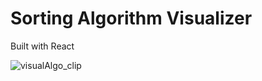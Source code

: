 # Sorting Algorithm Visualizer

Built with React

![visualAlgo_clip](https://user-images.githubusercontent.com/66700080/212432546-2e08232b-bd20-403d-b537-a97433743ea9.gif)
